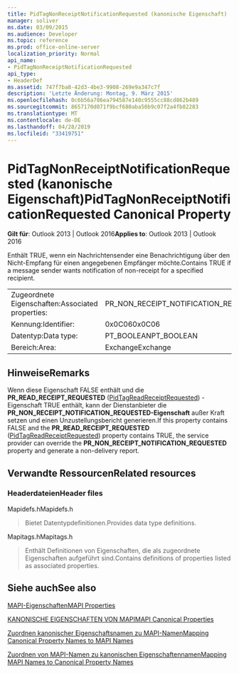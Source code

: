 ```yaml
---
title: PidTagNonReceiptNotificationRequested (kanonische Eigenschaft)
manager: soliver
ms.date: 03/09/2015
ms.audience: Developer
ms.topic: reference
ms.prod: office-online-server
localization_priority: Normal
api_name:
- PidTagNonReceiptNotificationRequested
api_type:
- HeaderDef
ms.assetid: 747f7ba8-42d3-4be3-9908-269e9a347c7f
description: 'Letzte Änderung: Montag, 9. März 2015'
ms.openlocfilehash: 0c6b56a786ea794587e140c9555cc88cd862b489
ms.sourcegitcommit: 8657170d071f9bcf680aba50b9c07f2a4fb82283
ms.translationtype: MT
ms.contentlocale: de-DE
ms.lasthandoff: 04/28/2019
ms.locfileid: "33419751"
---
```

# <a name="pidtagnonreceiptnotificationrequested-canonical-property"></a><span data-ttu-id="c6a27-103">PidTagNonReceiptNotificationRequested (kanonische Eigenschaft)</span><span class="sxs-lookup"><span data-stu-id="c6a27-103">PidTagNonReceiptNotificationRequested Canonical Property</span></span>

  
  
<span data-ttu-id="c6a27-104">**Gilt für**: Outlook 2013 | Outlook 2016</span><span class="sxs-lookup"><span data-stu-id="c6a27-104">**Applies to**: Outlook 2013 | Outlook 2016</span></span> 
  
<span data-ttu-id="c6a27-105">Enthält TRUE, wenn ein Nachrichtensender eine Benachrichtigung über den Nicht-Empfang für einen angegebenen Empfänger möchte.</span><span class="sxs-lookup"><span data-stu-id="c6a27-105">Contains TRUE if a message sender wants notification of non-receipt for a specified recipient.</span></span>
  
|||
|:-----|:-----|
|<span data-ttu-id="c6a27-106">Zugeordnete Eigenschaften:</span><span class="sxs-lookup"><span data-stu-id="c6a27-106">Associated properties:</span></span>  <br/> |<span data-ttu-id="c6a27-107">PR_NON_RECEIPT_NOTIFICATION_REQUESTED</span><span class="sxs-lookup"><span data-stu-id="c6a27-107">PR_NON_RECEIPT_NOTIFICATION_REQUESTED</span></span>  <br/> |
|<span data-ttu-id="c6a27-108">Kennung:</span><span class="sxs-lookup"><span data-stu-id="c6a27-108">Identifier:</span></span>  <br/> |<span data-ttu-id="c6a27-109">0x0C06</span><span class="sxs-lookup"><span data-stu-id="c6a27-109">0x0C06</span></span>  <br/> |
|<span data-ttu-id="c6a27-110">Datentyp:</span><span class="sxs-lookup"><span data-stu-id="c6a27-110">Data type:</span></span>  <br/> |<span data-ttu-id="c6a27-111">PT_BOOLEAN</span><span class="sxs-lookup"><span data-stu-id="c6a27-111">PT_BOOLEAN</span></span>  <br/> |
|<span data-ttu-id="c6a27-112">Bereich:</span><span class="sxs-lookup"><span data-stu-id="c6a27-112">Area:</span></span>  <br/> |<span data-ttu-id="c6a27-113">Exchange</span><span class="sxs-lookup"><span data-stu-id="c6a27-113">Exchange</span></span>  <br/> |
   
## <a name="remarks"></a><span data-ttu-id="c6a27-114">Hinweise</span><span class="sxs-lookup"><span data-stu-id="c6a27-114">Remarks</span></span>

<span data-ttu-id="c6a27-115">Wenn diese Eigenschaft FALSE enthält und die **PR_READ_RECEIPT_REQUESTED** ([PidTagReadReceiptRequested](pidtagreadreceiptrequested-canonical-property.md)) -Eigenschaft TRUE enthält, kann der Dienstanbieter die **PR_NON_RECEIPT_NOTIFICATION_REQUESTED-Eigenschaft** außer Kraft setzen und einen Unzustellungsbericht generieren.</span><span class="sxs-lookup"><span data-stu-id="c6a27-115">If this property contains FALSE and the **PR_READ_RECEIPT_REQUESTED** ([PidTagReadReceiptRequested](pidtagreadreceiptrequested-canonical-property.md)) property contains TRUE, the service provider can override the **PR_NON_RECEIPT_NOTIFICATION_REQUESTED** property and generate a non-delivery report.</span></span> 
  
## <a name="related-resources"></a><span data-ttu-id="c6a27-116">Verwandte Ressourcen</span><span class="sxs-lookup"><span data-stu-id="c6a27-116">Related resources</span></span>

### <a name="header-files"></a><span data-ttu-id="c6a27-117">Headerdateien</span><span class="sxs-lookup"><span data-stu-id="c6a27-117">Header files</span></span>

<span data-ttu-id="c6a27-118">Mapidefs.h</span><span class="sxs-lookup"><span data-stu-id="c6a27-118">Mapidefs.h</span></span>
  
> <span data-ttu-id="c6a27-119">Bietet Datentypdefinitionen.</span><span class="sxs-lookup"><span data-stu-id="c6a27-119">Provides data type definitions.</span></span>
    
<span data-ttu-id="c6a27-120">Mapitags.h</span><span class="sxs-lookup"><span data-stu-id="c6a27-120">Mapitags.h</span></span>
  
> <span data-ttu-id="c6a27-121">Enthält Definitionen von Eigenschaften, die als zugeordnete Eigenschaften aufgeführt sind.</span><span class="sxs-lookup"><span data-stu-id="c6a27-121">Contains definitions of properties listed as associated properties.</span></span>
    
## <a name="see-also"></a><span data-ttu-id="c6a27-122">Siehe auch</span><span class="sxs-lookup"><span data-stu-id="c6a27-122">See also</span></span>



[<span data-ttu-id="c6a27-123">MAPI-Eigenschaften</span><span class="sxs-lookup"><span data-stu-id="c6a27-123">MAPI Properties</span></span>](mapi-properties.md)
  
[<span data-ttu-id="c6a27-124">KANONISCHE EIGENSCHAFTEN VON MAPI</span><span class="sxs-lookup"><span data-stu-id="c6a27-124">MAPI Canonical Properties</span></span>](mapi-canonical-properties.md)
  
[<span data-ttu-id="c6a27-125">Zuordnen kanonischer Eigenschaftsnamen zu MAPI-Namen</span><span class="sxs-lookup"><span data-stu-id="c6a27-125">Mapping Canonical Property Names to MAPI Names</span></span>](mapping-canonical-property-names-to-mapi-names.md)
  
[<span data-ttu-id="c6a27-126">Zuordnen von MAPI-Namen zu kanonischen Eigenschaftennamen</span><span class="sxs-lookup"><span data-stu-id="c6a27-126">Mapping MAPI Names to Canonical Property Names</span></span>](mapping-mapi-names-to-canonical-property-names.md)

